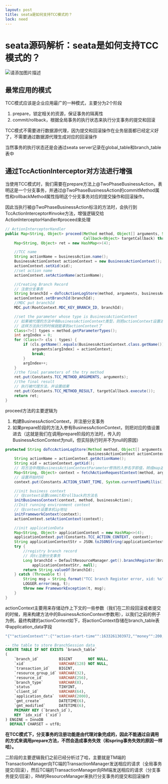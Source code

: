```yaml
---
layout: post
title: seata是如何支持TCC模式的？
lock: need
---
```


# seata源码解析：seata是如何支持TCC模式的？

![请添加图片描述](https://img-blog.csdnimg.cn/844130f61aef4a07a0e09cef0bbe360b.jpg?)
## 最常应用的模式
TCC模式应该是企业应用最广的一种模式，主要分为2个阶段

1. prepare，锁定相关的资源，保证事务的隔离性
2. commit/rollback，根据全局事务的执行状态来执行分支事务的提交和回滚

TCC模式不需要进行数据源代理，因为提交和回滚操作在业务层面都已经定义好了，不需要通过数据源代理生成对应的回滚操作

当然事务的执行状态还是会通过seata server记录在global_table和branch_table表中

## 通过TccActionInterceptor对方法进行增强
当使用TCC模式时，我们需要在prepare方法上@TwoPhaseBusinessAction，表明这是一个分支事务，并通过@TwoPhaseBusinessAction的commitMethod属性和rollbackMethod属性指明这个分支事务对应的提交操作和回滚操作。

因此当执行被@TwoPhaseBusinessAction标注的方法时，会执行到TccActionInterceptor#invoke方法，增强逻辑交给ActionInterceptorHandler#proceed来处理

```java
// ActionInterceptorHandler
public Map<String, Object> proceed(Method method, Object[] arguments, String xid, TwoPhaseBusinessAction businessAction,
                                   Callback<Object> targetCallback) throws Throwable {
    Map<String, Object> ret = new HashMap<>(4);

    //TCC name
    String actionName = businessAction.name();
    BusinessActionContext actionContext = new BusinessActionContext();
    actionContext.setXid(xid);
    //set action name
    actionContext.setActionName(actionName);

    //Creating Branch Record
    // 注册分支事务
    String branchId = doTccActionLogStore(method, arguments, businessAction, actionContext);
    actionContext.setBranchId(branchId);
    //MDC put branchId
    MDC.put(RootContext.MDC_KEY_BRANCH_ID, branchId);

    //set the parameter whose type is BusinessActionContext
    // 如果被代理的方法中有BusinessActionContext类型，则把actionContext设置进去
    // 这样方法执行的时候就能拿到actionContext了
    Class<?>[] types = method.getParameterTypes();
    int argIndex = 0;
    for (Class<?> cls : types) {
        if (cls.getName().equals(BusinessActionContext.class.getName())) {
            arguments[argIndex] = actionContext;
            break;
        }
        argIndex++;
    }
    //the final parameters of the try method
    ret.put(Constants.TCC_METHOD_ARGUMENTS, arguments);
    //the final result
    // 执行被代理方法，并设置结果
    ret.put(Constants.TCC_METHOD_RESULT, targetCallback.execute());
    return ret;
}
```
proceed方法的主要逻辑为
1. 构建BusinessActionContext，并注册分支事务
2. 如果prepare阶段的方法入参有BusinessActionContext，则把对应的值设置进去（这就是我们在调用prepare阶段的方法时，传入的BusinessActionContext为null，但实际执行时并不为null的原因）

```java
protected String doTccActionLogStore(Method method, Object[] arguments, TwoPhaseBusinessAction businessAction,
                                     BusinessActionContext actionContext) {
    String actionName = actionContext.getActionName();
    String xid = actionContext.getXid();
    // 将方法中用@BusinessActionContextParameter修饰的入参名字即值，转成map返回
    Map<String, Object> context = fetchActionRequestContext(method, arguments);
    // 设置开始时间
    context.put(Constants.ACTION_START_TIME, System.currentTimeMillis());

    //init business context
    // 往context设置commit和rollback的方法名
    initBusinessContext(context, method, businessAction);
    //Init running environment context
    // 往context设置本机ip地址
    initFrameworkContext(context);
    actionContext.setActionContext(context);

    //init applicationData
    Map<String, Object> applicationContext = new HashMap<>(4);
    applicationContext.put(Constants.TCC_ACTION_CONTEXT, context);
    String applicationContextStr = JSON.toJSONString(applicationContext);
    try {
        //registry branch record
        // 向tc注册分支事务
        Long branchId = DefaultResourceManager.get().branchRegister(BranchType.TCC, actionName, null, xid,
            applicationContextStr, null);
        return String.valueOf(branchId);
    } catch (Throwable t) {
        String msg = String.format("TCC branch Register error, xid: %s", xid);
        LOGGER.error(msg, t);
        throw new FrameworkException(t, msg);
    }
}
```
actionContext主要用来存储动作上下文的一些参数（我们在二阶段回滚或者提交的时候，用来构建方法中的BusinessActionContext参数用），以我们之前的例子为例，最终构建的actionContext如下，将actionContext存储在branch_table表中application_data字段

```cpp
"{""actionContext"":{""action-start-time"":1633261303972,""money"":200,""sys::prepare"":""prepare"",""fromUserId"":""1001"",""sys::rollback"":""cancel"",""sys::commit"":""commit"",""host-name"":""192.168.97.57"",""toUserId"":""1002"",""actionName"":""prepare""}}"
```

```sql
-- the table to store BranchSession data
CREATE TABLE IF NOT EXISTS `branch_table`
(
    `branch_id`         BIGINT       NOT NULL,
    `xid`               VARCHAR(128) NOT NULL,
    `transaction_id`    BIGINT,
    `resource_group_id` VARCHAR(32),
    `resource_id`       VARCHAR(256),
    `branch_type`       VARCHAR(8),
    `status`            TINYINT,
    `client_id`         VARCHAR(64),
    `application_data`  VARCHAR(2000),
    `gmt_create`        DATETIME(6),
    `gmt_modified`      DATETIME(6),
    PRIMARY KEY (`branch_id`),
    KEY `idx_xid` (`xid`)
) ENGINE = InnoDB
  DEFAULT CHARSET = utf8;
```

**在TCC模式下，分支事务的注册功能是由代理对象完成的，因此不能通过自调用的方式来调用prepare方法，不然会造成事务失效（和spring事务失效的原因一样哈）。**

二阶段的主要逻辑我们之前已经分析过了哈，主要就是TM端的TransactionManager向TC端的TransactionManager发送相应的请求（全局事务提交/回滚），然后TC端的TransactionManager向RM端发送相应的请求（分支事务提交/回滚），RM的ResourceManager来执行分支事务的提交和回滚操作